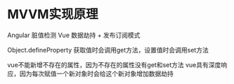 # MVVM实现原理

Angular 脏值检测
Vue 数据劫持 + 发布订阅模式

Object.defineProperty 
获取值时会调用get方法，设置值时会调用set方法

vue不能新增不存在的属性，因为不存在的属性没有get和set方法
vue具有深度响应，因为每次赋值一个新对象时会给这个新对象增加数据劫持